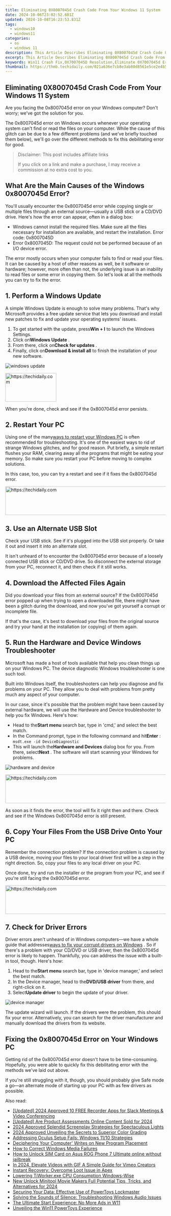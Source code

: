 ```yaml
---
title: Eliminating 0X8007045d Crash Code From Your Windows 11 System
date: 2024-10-06T23:02:52.601Z
updated: 2024-10-08T16:23:53.831Z
tags:
  - windows10
  - windows11
categories:
  - os
  - windows 11
description: This Article Describes Eliminating 0X8007045d Crash Code From Your Windows 11 System
excerpt: This Article Describes Eliminating 0X8007045d Crash Code From Your Windows 11 System
keywords: Win11 Crash Fix,0X7007045D Resolution,Eliminate 0X7007045d Error,Windows 11 Stability Boost,Crash Code Removal Guide,Zeroing Out Win11 Crash,Fix 0X8007045D Issue
thumbnail: https://thmb.techidaily.com/021a636e7cb8e3ab80d8561e5ce2e4b597fd93ffb1b210b719494f43e8dc1394.jpg
---
```


## Eliminating 0X8007045d Crash Code From Your Windows 11 System

 Are you facing the 0x8007045d error on your Windows computer? Don't worry; we've got the solution for you.

 The 0x8007045d error on Windows occurs whenever your operating system can't find or read the files on your computer. While the cause of this glitch can be due to a few different problems (and we've briefly touched them below), we'll go over the different methods to fix this debilitating error for good.

>  Disclaimer: This post includes affiliate links
>
>  If you click on a link and make a purchase, I may receive a commission at no extra cost to you.
>

## What Are the Main Causes of the Windows 0x8007045d Error?

 You'll usually encounter the 0x8007045d error while copying single or multiple files through an external source—usually a USB stick or a CD/DVD drive. Here's how the error can appear, often in a dialog box:

* Windows cannot install the required files. Make sure all the files necessary for installation are available, and restart the installation. Error code: 0x8007045D
* Error 0x8007045D: The request could not be performed because of an I/O device error.

 The error mostly occurs when your computer fails to find or read your files. It can be caused by a host of other reasons as well, be it software or hardware; however, more often than not, the underlying issue is an inability to read files or some error in copying them. So let's look at all the methods you can try to fix the error.

## 1\. Perform a Windows Update

 A simple Windows Update is enough to solve many problems. That's why Microsoft provides a free update service that lets you download and install new patches to fix and update your operating systems' issues.

1. To get started with the update, press**Win + I** to launch the Windows Settings.
2. Click on**Windows Update** .
3. From there, click on**Check for updates** .
4. Finally, click on**Download & install all** to finish the installation of your new software.

![windows update](https://static1.makeuseofimages.com/wordpress/wp-content/uploads/2023/01/windows-update-1.jpg)

<!-- affiliate ads begin -->
<a href="https://review-au.sjv.io/c/5597632/2098700/14409" target="_top" id="2098700">
  <img src="//a.impactradius-go.com/display-ad/14409-2098700" border="0" alt="https://techidaily.com" width="160" height="90"/>
</a>
<img height="0" width="0" src="https://review-au.sjv.io/i/5597632/2098700/14409" style="position:absolute;visibility:hidden;" border="0" />
<!-- affiliate ads end -->

 When you're done, check and see if the 0x8007045d error persists.

## 2\. Restart Your PC

 Using one of the many[ways to restart your Windows PC](https://www.makeuseof.com/windows-restart-methods/) is often recommended for troubleshooting. It's one of the easiest ways to rid of strange Windows glitches, and for good reason. Put briefly, a simple restart flushes your RAM, clearing away all the programs that might be eating your memory. So make sure you restart your PC before moving to complex solutions.

 In this case, too, you can try a restart and see if it fixes the 0x8007045d error.

<!-- affiliate ads begin -->
<a href="https://appsumo.8odi.net/c/5597632/2111982/7443" target="_top" id="2111982">
  <img src="//a.impactradius-go.com/display-ad/7443-2111982" border="0" alt="https://techidaily.com" width="728" height="90"/>
</a>
<img height="0" width="0" src="https://appsumo.8odi.net/i/5597632/2111982/7443" style="position:absolute;visibility:hidden;" border="0" />
<!-- affiliate ads end -->

## 3\. Use an Alternate USB Slot

 Check your USB stick. See if it's plugged into the USB slot properly. Or take it out and insert it into an alternate slot.

 It isn't unheard of to encounter the 0x8007045d error because of a loosely connected USB stick or CD/DVD drive. So disconnect the external storage from your PC, reconnect it, and then check if it still works.

## 4\. Download the Affected Files Again

 Did you download your files from an external source? If the 0x8007045d error popped up when trying to open a downloaded file, there might have been a glitch during the download, and now you've got yourself a corrupt or incomplete file.

 If that's the case, it's best to download your files from the original source and try your hand at the installation (or copying) of them again.

## 5\. Run the Hardware and Device Windows Troubleshooter

 Microsoft has made a host of tools available that help you clean things up on your Windows PC. The device diagnostic Windows troubleshooter is one such tool.

 Built into Windows itself, the troubleshooters can help you diagnose and fix problems on your PC. They allow you to deal with problems from pretty much any aspect of your computer.

 In our case, since it's possible that the problem might have been caused by external hardware, we will use the Hardware and Device troubleshooter to help you fix Windows. Here's how:

* Head to the**Start menu** search bar, type in 'cmd,' and select the best match.
* In the Command prompt, type in the following command and hit**Enter** :  
`msdt.exe -id DeviceDiagnostic`
* This will launch the**Hardware and Devices** dialog box for you. From there, select**Next** . The software will start scanning your Windows for problems.

![hardware and device](https://static1.makeuseofimages.com/wordpress/wp-content/uploads/2023/01/hardware-and-device.jpg)

<!-- affiliate ads begin -->
<a href="https://wigfever.sjv.io/c/5597632/2014854/22899" target="_top" id="2014854">
  <img src="//a.impactradius-go.com/display-ad/22899-2014854" border="0" alt="https://techidaily.com" width="728" height="90"/>
</a>
<img height="0" width="0" src="https://wigfever.sjv.io/i/5597632/2014854/22899" style="position:absolute;visibility:hidden;" border="0" />
<!-- affiliate ads end -->

 As soon as it finds the error, the tool will fix it right then and there. Check and see if the Windows 0x8007045d error is still present.

## 6\. Copy Your Files From the USB Drive Onto Your PC

 Remember the connection problem? If the connection problem is caused by a USB device, moving your files to your local driver first will be a step in the right direction. So, copy your files to any local driver on your PC.

 Once done, try and run the installer or the program from your PC, and see if you're still facing the 0x8007045d error.

<!-- affiliate ads begin -->
<a href="https://unicoeye.pxf.io/c/5597632/2134240/18498" target="_top" id="2134240">
  <img src="//a.impactradius-go.com/display-ad/18498-2134240" border="0" alt="https://techidaily.com" width="540" height="90"/>
</a>
<img height="0" width="0" src="https://unicoeye.pxf.io/i/5597632/2134240/18498" style="position:absolute;visibility:hidden;" border="0" />
<!-- affiliate ads end -->

## 7\. Check for Driver Errors

 Driver errors aren't unheard of in Windows computers—we have a whole guide that addresses[ways to fix your corrupt drivers on Windows](https://www.makeuseof.com/how-to-fix-corrupt-drivers-on-windows-10/) . So if there's a problem with your CD/DVD or USB driver, then the 0x8007045d error is likely to happen. Thankfully, you can address the issue with a built-in tool, though. Here's how:

1. Head to the**Start menu** search bar, type in 'device manager,' and select the best match.
2. In the Device manager, head to the**DVD/USB driver** from there, and right-click on it.
3. Select**Update driver** to begin the update of your driver.

![device manager](https://static1.makeuseofimages.com/wordpress/wp-content/uploads/2023/01/device-manager-1.jpg)

 The update wizard will launch. If the drivers were the problem, this should fix your error. Alternatively, you can search for the driver manufacturer and manually download the drivers from its website.

## Fixing the 0x8007045d Error on Your Windows PC

 Getting rid of the 0x8007045d error doesn't have to be time-consuming. Hopefully, you were able to quickly fix this debilitating error with the methods we've laid out above.

 If you're still struggling with it, though, you should probably give Safe mode a go—an alternate mode of starting up your PC with as few drivers as possible.

<ins class="adsbygoogle"
     style="display:block"
     data-ad-format="autorelaxed"
     data-ad-client="ca-pub-7571918770474297"
     data-ad-slot="1223367746"></ins>

<ins class="adsbygoogle"
     style="display:block"
     data-ad-client="ca-pub-7571918770474297"
     data-ad-slot="8358498916"
     data-ad-format="auto"
     data-full-width-responsive="true"></ins>

<span class="atpl-alsoreadstyle">Also read:</span>
<div><ul>
<li><a href="https://screen-video-capture.techidaily.com/updated-2024-approved-10-free-recorder-apps-for-slack-meetings-and-video-conferencing/"><u>[Updated] 2024 Approved 10 FREE Recorder Apps for Slack Meetings & Video Conferencing</u></a></li>
<li><a href="https://fox-hovers.techidaily.com/updated-are-product-assessments-online-content-sold-for-2024/"><u>[Updated] Are Product Assessments Online Content Sold for 2024</u></a></li>
<li><a href="https://vp-tips.techidaily.com/2024-approved-splendid-screenplay-strategies-for-spectaculous-lights/"><u>2024 Approved Splendid Screenplay Strategies for Spectaculous Lights</u></a></li>
<li><a href="https://some-approaches.techidaily.com/2024-approved-unveiling-the-secrets-to-superior-color-grading/"><u>2024 Approved Unveiling the Secrets to Superior Color Grading</u></a></li>
<li><a href="https://win11.techidaily.com/addressing-oculus-setup-fails-windows-1110-strategies/"><u>Addressing Oculus Setup Fails: Windows 11/10 Strategies</u></a></li>
<li><a href="https://win11.techidaily.com/deciphering-your-computer-writes-on-new-program-placement/"><u>Deciphering Your Computer' Writes on New Program Placement</u></a></li>
<li><a href="https://win11.techidaily.com/how-to-correct-windows-media-failures/"><u>How to Correct Windows Media Failures</u></a></li>
<li><a href="https://sim-unlock.techidaily.com/how-to-unlock-sim-card-on-asus-rog-phone-7-ultimate-online-without-jailbreak-by-drfone-android/"><u>How to Unlock SIM Card on Asus ROG Phone 7 Ultimate online without jailbreak</u></a></li>
<li><a href="https://vimeo-videos.techidaily.com/in-2024-elevate-videos-with-gif-a-simple-guide-for-vimeo-creators/"><u>In 2024, Elevate Videos with GIF A Simple Guide for Vimeo Creators</u></a></li>
<li><a href="https://network-issues.techidaily.com/instant-recovery-overcome-loot-issue-in-apex/"><u>Instant Recovery: Overcome Loot Issue in Apex</u></a></li>
<li><a href="https://win11.techidaily.com/lowering-tiworkerexe-cpu-consumption-windows-wise/"><u>Lowering TiWorker.exe CPU Consumption Windows-Wise</u></a></li>
<li><a href="https://ai-video-apps.techidaily.com/new-unlock-minitool-movie-makers-full-potential-tips-tricks-and-alternatives-for-2024/"><u>New Unlock Minitool Movie Makers Full Potential Tips, Tricks, and Alternatives for 2024</u></a></li>
<li><a href="https://win11.techidaily.com/securing-your-data-effective-use-of-powertoys-lockmaster/"><u>Securing Your Data: Effective Use of PowerToys Lockmaster</u></a></li>
<li><a href="https://sound-issues.techidaily.com/solving-the-sounds-of-silence-troubleshooting-windows-audio-issues/"><u>Solving the Sounds of Silence: Troubleshooting Windows Audio Issues</u></a></li>
<li><a href="https://win11.techidaily.com/the-ultimate-start-experience-no-more-ads-in-w11/"><u>The Ultimate Start Experience: No More Ads in W11</u></a></li>
<li><a href="https://win11.techidaily.com/unveiling-the-win11-powertoys-experience/"><u>Unveiling the Win11 PowerToys Experience</u></a></li>
</ul></div>

